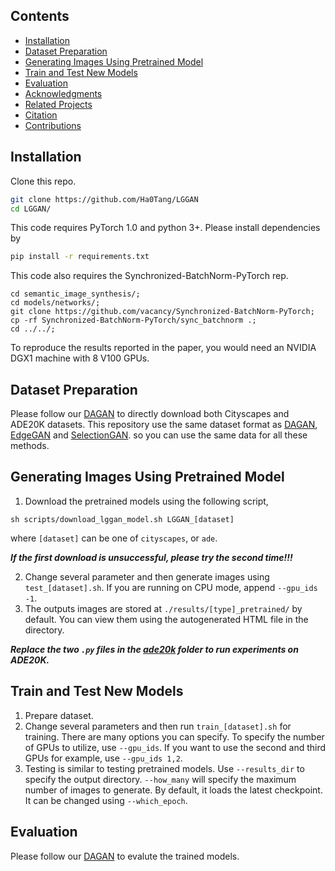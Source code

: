## Contents

  - [Installation](#Installation)
  - [Dataset Preparation](#Dataset-Preparation)
  - [Generating Images Using Pretrained Model](#Generating-Images-Using-Pretrained-Model)
  - [Train and Test New Models](#Train-and-Test-New-Models)
  - [Evaluation](#Evaluation)
  - [Acknowledgments](#Acknowledgments)
  - [Related Projects](#Related-Projects)
  - [Citation](#Citation)
  - [Contributions](#Contributions)

## Installation

Clone this repo.
```bash
git clone https://github.com/Ha0Tang/LGGAN
cd LGGAN/
```

This code requires PyTorch 1.0 and python 3+. Please install dependencies by
```bash
pip install -r requirements.txt
```

This code also requires the Synchronized-BatchNorm-PyTorch rep.
```
cd semantic_image_synthesis/;
cd models/networks/;
git clone https://github.com/vacancy/Synchronized-BatchNorm-PyTorch;
cp -rf Synchronized-BatchNorm-PyTorch/sync_batchnorm .;
cd ../../;
```

To reproduce the results reported in the paper, you would need an NVIDIA DGX1 machine with 8 V100 GPUs.

## Dataset Preparation
Please follow our [DAGAN](https://github.com/Ha0Tang/DAGAN#dataset-preparation) to directly download both Cityscapes and ADE20K datasets. This repository use the same dataset format as [DAGAN](https://github.com/Ha0Tang/DAGAN), [EdgeGAN](https://github.com/Ha0Tang/EdgeGAN) and [SelectionGAN](https://github.com/Ha0Tang/SelectionGAN/tree/master/semantic_synthesis). so you can use the same data for all these methods.

## Generating Images Using Pretrained Model
1. Download the pretrained models using the following script,
```
sh scripts/download_lggan_model.sh LGGAN_[dataset]
```
where `[dataset]` can be one of `cityscapes`, or `ade`.

***If the first download is unsuccessful, please try the second time!!!***

2. Change several parameter and then generate images using `test_[dataset].sh`. If you are running on CPU mode, append `--gpu_ids -1`.
3. The outputs images are stored at `./results/[type]_pretrained/` by default. You can view them using the autogenerated HTML file in the directory.

***Replace the two `.py` files in the [ade20k](https://github.com/Ha0Tang/LGGAN/tree/master/semantic_image_synthesis/ade20k) folder to run experiments on ADE20K.***

## Train and Test New Models
1. Prepare dataset.
2. Change several parameters and then run `train_[dataset].sh` for training.
There are many options you can specify. To specify the number of GPUs to utilize, use `--gpu_ids`. If you want to use the second and third GPUs for example, use `--gpu_ids 1,2`.
3. Testing is similar to testing pretrained models. Use `--results_dir` to specify the output directory. `--how_many` will specify the maximum number of images to generate. By default, it loads the latest checkpoint. It can be changed using `--which_epoch`.

## Evaluation
Please follow our [DAGAN](https://github.com/Ha0Tang/DAGAN#evaluation) to evalute the trained models.